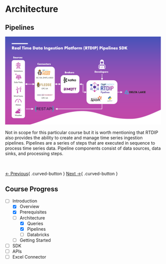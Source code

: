# Architecture

## Pipelines

![RTDIP Pipelines](../assets/rtdip_sdk_pipelines.png)

Not in scope for this particular course but it is worth mentioning that RTDIP also provides the ability to create and manage time series ingestion pipelines. Pipelines are a series of steps that are executed in sequence to process time series data. Pipeline components consist of data sources, data sinks, and processing steps.

<br></br>
[← Previous](./queries.md){ .curved-button }
[Next →](./databricks.md){ .curved-button }

## Course Progress

-   [ ] Introduction
    +   [X] Overview
    +   [X] Prerequisites
    *   [ ] Architecture
        +   [X] Queries
        +   [X] Pipelines
        +   [ ] Databricks
    *  [ ] Getting Started
-   [ ] SDK
-   [ ] APIs
-   [ ] Excel Connector